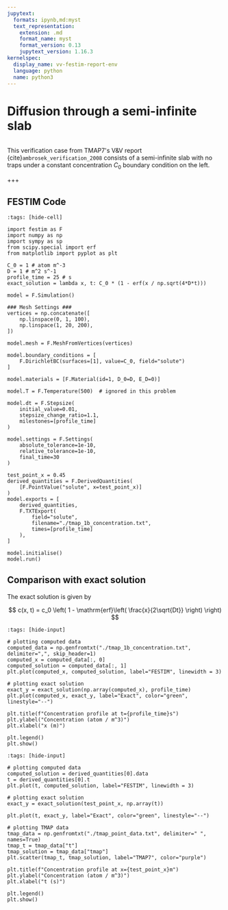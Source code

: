 ```yaml
---
jupytext:
  formats: ipynb,md:myst
  text_representation:
    extension: .md
    format_name: myst
    format_version: 0.13
    jupytext_version: 1.16.3
kernelspec:
  display_name: vv-festim-report-env
  language: python
  name: python3
---
```


# Diffusion through a semi-infinite slab

```{tags} 1D, MES, transient
```

This verification case from TMAP7's V&V report {cite}`ambrosek_verification_2008` consists of a semi-infinite slab with no traps under a constant concentration $C_0$ boundary condition on the left.

+++

## FESTIM Code

```{code-cell} ipython3
:tags: [hide-cell]

import festim as F
import numpy as np
import sympy as sp
from scipy.special import erf
from matplotlib import pyplot as plt

C_0 = 1 # atom m^-3
D = 1 # m^2 s^-1
profile_time = 25 # s
exact_solution = lambda x, t: C_0 * (1 - erf(x / np.sqrt(4*D*t)))

model = F.Simulation()

### Mesh Settings ###
vertices = np.concatenate([
    np.linspace(0, 1, 100),
    np.linspace(1, 20, 200),
])

model.mesh = F.MeshFromVertices(vertices)

model.boundary_conditions = [
    F.DirichletBC(surfaces=[1], value=C_0, field="solute")
]

model.materials = [F.Material(id=1, D_0=D, E_D=0)]

model.T = F.Temperature(500)  # ignored in this problem

model.dt = F.Stepsize(
    initial_value=0.01,
    stepsize_change_ratio=1.1,
    milestones=[profile_time]
)

model.settings = F.Settings(
    absolute_tolerance=1e-10,
    relative_tolerance=1e-10,
    final_time=30
)

test_point_x = 0.45
derived_quantities = F.DerivedQuantities(
    [F.PointValue("solute", x=test_point_x)]
)
model.exports = [
    derived_quantities, 
    F.TXTExport(
        field="solute", 
        filename="./tmap_1b_concentration.txt",
        times=[profile_time]
    ),
]

model.initialise()
model.run()
```

## Comparison with exact solution

The exact solution is given by

$$
    c(x, t) = c_0 \left( 1 - \mathrm{erf}\left( \frac{x}{2\sqrt{Dt}} \right) \right)
$$

```{code-cell} ipython3
:tags: [hide-input]

# plotting computed data
computed_data = np.genfromtxt("./tmap_1b_concentration.txt", delimiter=",", skip_header=1)
computed_x = computed_data[:, 0]
computed_solution = computed_data[:, 1]
plt.plot(computed_x, computed_solution, label="FESTIM", linewidth = 3)

# plotting exact solution
exact_y = exact_solution(np.array(computed_x), profile_time)
plt.plot(computed_x, exact_y, label="Exact", color="green", linestyle="--")

plt.title(f"Concentration profile at t={profile_time}s")
plt.ylabel("Concentration (atom / m^3)")
plt.xlabel("x (m)")

plt.legend()
plt.show()
```

```{code-cell} ipython3
:tags: [hide-input]

# plotting computed data
computed_solution = derived_quantities[0].data
t = derived_quantities[0].t
plt.plot(t, computed_solution, label="FESTIM", linewidth = 3)

# plotting exact solution
exact_y = exact_solution(test_point_x, np.array(t))

plt.plot(t, exact_y, label="Exact", color="green", linestyle="--")

# plotting TMAP data
tmap_data = np.genfromtxt("./tmap_point_data.txt", delimiter=" ", names=True)
tmap_t = tmap_data["t"]
tmap_solution = tmap_data["tmap"]
plt.scatter(tmap_t, tmap_solution, label="TMAP7", color="purple")

plt.title(f"Concentration profile at x={test_point_x}m")
plt.ylabel("Concentration (atom / m^3)")
plt.xlabel("t (s)")

plt.legend()
plt.show()
```

```{code-cell} ipython3

```
